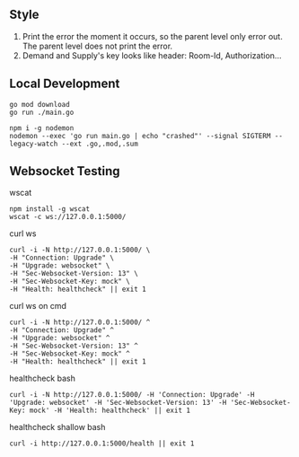 ## Style
1. Print the error the moment it occurs, so the parent level only error out. The parent level does not print the error.
2. Demand and Supply's key looks like header: Room-Id, Authorization...

## Local Development
```
go mod download
go run ./main.go

npm i -g nodemon
nodemon --exec 'go run main.go | echo "crashed"' --signal SIGTERM --legacy-watch --ext .go,.mod,.sum
```

## Websocket Testing
wscat
```
npm install -g wscat
wscat -c ws://127.0.0.1:5000/
```

curl ws
```
curl -i -N http://127.0.0.1:5000/ \
-H "Connection: Upgrade" \
-H "Upgrade: websocket" \
-H "Sec-Websocket-Version: 13" \
-H "Sec-Websocket-Key: mock" \
-H "Health: healthcheck" || exit 1
```

curl ws on cmd
```
curl -i -N http://127.0.0.1:5000/ ^
-H "Connection: Upgrade" ^
-H "Upgrade: websocket" ^
-H "Sec-Websocket-Version: 13" ^
-H "Sec-Websocket-Key: mock" ^
-H "Health: healthcheck" || exit 1
```

healthcheck bash
```
curl -i -N http://127.0.0.1:5000/ -H 'Connection: Upgrade' -H 'Upgrade: websocket' -H 'Sec-Websocket-Version: 13' -H 'Sec-Websocket-Key: mock' -H 'Health: healthcheck' || exit 1
```

healthcheck shallow bash
```
curl -i http://127.0.0.1:5000/health || exit 1
```